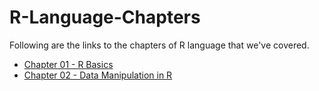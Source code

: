 # R-Language-Chapters
Following are the links to the chapters of R language that we've covered.
- [Chapter 01 - R Basics](https://github.com/Zain-Zameer/R-Language-Chapter-01)
- [Chapter 02 - Data Manipulation in R](https://github.com/Zain-Zameer/R-Language-Chapter-02)
